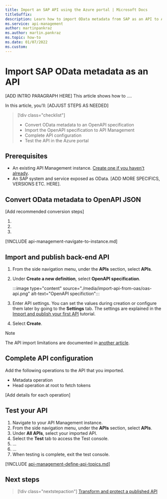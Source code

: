 ```yaml
---
title: Import an SAP API using the Azure portal | Microsoft Docs
titleSuffix: 
description: Learn how to import OData metadata from SAP as an API to Azure API Management
ms.service: api-management
author: martinpankraz
ms.author: martin.pankraz
ms.topic: how-to
ms.date: 01/07/2022
ms.custom: 
---
```


# Import SAP OData metadata as an API

[ADD INTRO PARAGRAPH HERE] This article shows how to ....

In this article, you'll:  [ADJUST STEPS AS NEEDED]
> [!div class="checklist"]
> * Convert OData metadata to an OpenAPI specification
> * Import the OpenAPI specification to API Management
> * Complete API configuration
> * Test the API in the Azure portal

## Prerequisites

- An existing API Management instance. [Create one if you haven't already](get-started-create-service-instance.md).
- An SAP system and service exposed as OData. [ADD MORE SPECIFICS, VERSIONS ETC. HERE]. 

## Convert OData metadata to OpenAPI JSON

[Add recommended conversion steps]

1. 
1. 
1. 


[!INCLUDE api-management-navigate-to-instance.md]

## Import and publish back-end API 

1. From the side navigation menu, under the **APIs** section, select **APIs**.
1. Under **Create a new definition**, select **OpenAPI specification**.

    :::image type="content" source="./media/import-api-from-oas/oas-api.png" alt-text="OpenAPI specifiction":::

3. Enter API settings. You can set the values during creation or configure them later by going to the **Settings** tab. The settings are explained in the [Import and publish your first API](import-and-publish.md#import-and-publish-a-backend-api) tutorial.
4. Select **Create**.

> [!NOTE]
> The API import limitations are documented in [another article](api-management-api-import-restrictions.md).


## Complete API configuration

Add the following operations to the API that you imported. 

* Metadata operation
* Head operation at root to fetch tokens

[Add details for each operation]

## Test your API

1. Navigate to your API Management instance.
1. From the side navigation menu, under the **APIs** section, select **APIs**.
1. Under **All APIs**, select your imported API.
1. Select the **Test** tab to access the Test console. 
1. ...
1. ...
1. When testing is complete, exit the test console.

[!INCLUDE [api-management-define-api-topics.md](../../includes/api-management-define-api-topics.md)]

## Next steps
> [!div class="nextstepaction"]
> [Transform and protect a published API](transform-api.md)
